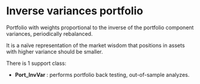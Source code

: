 # Inverse variances portfolio

Portfolio with weights proportional to the inverse of the portfolio
component variances, periodically rebalanced.

It is a naïve representation
of the market wisdom that positions in assets with higher variance should be
smaller.


There is 1 support class:

* **Port_InvVar** : performs portfolio back testing, out-of-sample analyzes.
